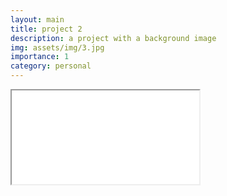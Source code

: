 ```yaml
---
layout: main
title: project 2
description: a project with a background image
img: assets/img/3.jpg
importance: 1
category: personal
---
```


<iframe src="main.html" title="upwage site"></iframe>
